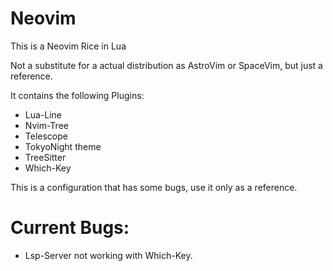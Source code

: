 # Neovim
This is a Neovim Rice in Lua

Not a substitute for a actual distribution as AstroVim or SpaceVim, but just a reference.

It contains the following Plugins:
  * Lua-Line
  * Nvim-Tree
  * Telescope
  * TokyoNight theme
  * TreeSitter
  * Which-Key
  
This is a configuration that has some bugs, use it only as a reference.

# Current Bugs:
  * Lsp-Server not working with Which-Key.
